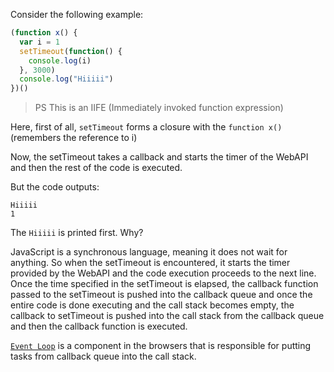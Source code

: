 Consider the following example:

```js
(function x() {
  var i = 1
  setTimeout(function() {
    console.log(i)
  }, 3000)
  console.log("Hiiiii")
})()
```

> PS This is an IIFE (Immediately invoked function expression)

Here, first of all, `setTimeout` forms a closure with the `function x()` (remembers the reference to i)

Now, the setTimeout takes a callback and starts the timer of the WebAPI and then the rest of the code is executed.

But the code outputs:

```
Hiiiii
1
```

The `Hiiiii` is printed first. Why?

JavaScript is a synchronous language, meaning it does not wait for anything. So when the setTimeout is encountered, it starts the timer provided by the WebAPI and the code execution proceeds to the next line. Once the time specified in the setTimeout is elapsed, the callback function passed to the setTimeout is pushed into the callback queue and once the entire code is done executing and the call stack becomes empty, the callback to setTimeout is pushed into the call stack from the callback queue and then the callback function is executed. 

 <a href="event-loop">`Event Loop`</a> is a component in the browsers that is responsible for putting tasks from callback queue into the call stack.
